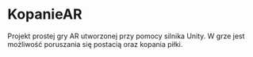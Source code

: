 # KopanieAR
Projekt prostej gry AR utworzonej przy pomocy silnika Unity. W grze jest możliwość poruszania się postacią oraz kopania piłki. 
